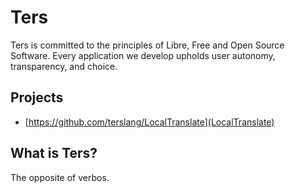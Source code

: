 # Ters
Ters is committed to the principles of Libre, Free and Open Source Software. Every application we develop upholds user autonomy, transparency, and choice.

## Projects
- [https://github.com/terslang/LocalTranslate](LocalTranslate)

## What is Ters?
The opposite of verbos.

